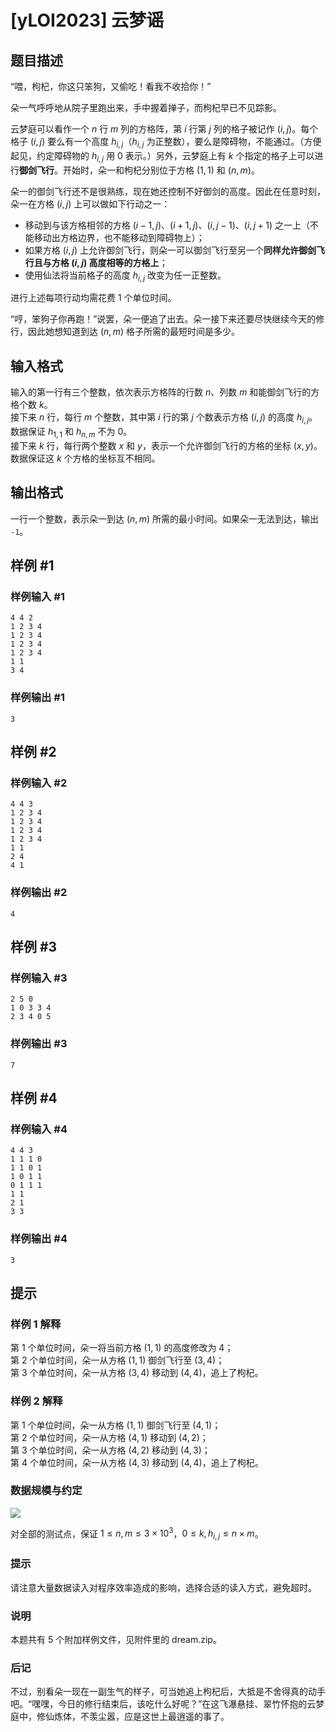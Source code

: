 # [yLOI2023] 云梦谣

## 题目描述

“喂，枸杞，你这只笨狗，又偷吃！看我不收拾你！”

朵一气呼呼地从院子里跑出来，手中握着掸子，而枸杞早已不见踪影。

云梦庭可以看作一个 $n$ 行 $m$ 列的方格阵，第 $i$ 行第 $j$ 列的格子被记作 $(i,j)$。每个格子 $(i,j)$ 要么有一个高度 $h_{i,j}$（$h_{i,j}$ 为正整数），要么是障碍物，不能通过。（方便起见，约定障碍物的 $h_{i,j}$ 用 $0$ 表示。）另外，云梦庭上有 $k$ 个指定的格子上可以进行**御剑飞行**。开始时，朵一和枸杞分别位于方格 $(1,1)$ 和 $(n,m)$。

朵一的御剑飞行还不是很熟练，现在她还控制不好御剑的高度。因此在任意时刻，朵一在方格 $(i,j)$ 上可以做如下行动之一：

- 移动到与该方格相邻的方格 $(i-1,j)$、$(i+1,j)$、$(i,j-1)$、$(i,j+1)$ 之一上（不能移动出方格边界，也不能移动到障碍物上）；
- 如果方格 $(i,j)$ 上允许御剑飞行，则朵一可以御剑飞行至另一个**同样允许御剑飞行且与方格 $(i,j)$ 高度相等的方格上**；
- 使用仙法将当前格子的高度 $h_{i,j}$ 改变为任一正整数。

进行上述每项行动均需花费 $1$ 个单位时间。

“哼，笨狗子你再跑！”说罢，朵一便追了出去。朵一接下来还要尽快继续今天的修行，因此她想知道到达 $(n,m)$ 格子所需的最短时间是多少。

## 输入格式

输入的第一行有三个整数，依次表示方格阵的行数 $n$、列数 $m$ 和能御剑飞行的方格个数 $k$。  
接下来 $n$ 行，每行 $m$ 个整数，其中第 $i$ 行的第 $j$ 个数表示方格 $(i,j)$ 的高度 $h_{i,j}$。数据保证 $h_{1,1}$ 和 $h_{n,m}$ 不为 $0$。  
接下来 $k$ 行，每行两个整数 $x$ 和 $y$，表示一个允许御剑飞行的方格的坐标 $(x, y)$。数据保证这 $k$ 个方格的坐标互不相同。

## 输出格式

一行一个整数，表示朵一到达 $(n,m)$ 所需的最小时间。如果朵一无法到达，输出 ```-1```。

## 样例 #1

### 样例输入 #1
```
4 4 2
1 2 3 4
1 2 3 4
1 2 3 4
1 2 3 4
1 1
3 4
```

### 样例输出 #1

```
3
```

## 样例 #2

### 样例输入 #2
```
4 4 3
1 2 3 4
1 2 3 4
1 2 3 4
1 2 3 4
1 1
2 4
4 1
```

### 样例输出 #2

```
4
```

## 样例 #3

### 样例输入 #3
```
2 5 0
1 0 3 3 4
2 3 4 0 5
```

### 样例输出 #3

```
7
```

## 样例 #4

### 样例输入 #4
```
4 4 3
1 1 1 0
1 1 0 1
1 0 1 1
0 1 1 1
1 1
2 1
3 3
```

### 样例输出 #4

```
3
```

## 提示

### 样例 1 解释

第 $1$ 个单位时间，朵一将当前方格 $(1,1)$ 的高度修改为 $4$；  
第 $2$ 个单位时间，朵一从方格 $(1,1)$ 御剑飞行至 $(3,4)$；  
第 $3$ 个单位时间，朵一从方格 $(3,4)$ 移动到 $(4,4)$，追上了枸杞。

### 样例 2 解释

第 $1$ 个单位时间，朵一从方格 $(1,1)$ 御剑飞行至 $(4,1)$；  
第 $2$ 个单位时间，朵一从方格 $(4,1)$ 移动到 $(4,2)$；  
第 $3$ 个单位时间，朵一从方格 $(4,2)$ 移动到 $(4,3)$；  
第 $4$ 个单位时间，朵一从方格 $(4,3)$ 移动到 $(4,4)$，追上了枸杞。

### 数据规模与约定


![](https://cdn.luogu.com.cn/upload/image_hosting/f2epmv84.png)

对全部的测试点，保证 $1 \leq n, m \leq 3 \times 10^3$，$0 \leq k,h_{i,j} \leq n \times m$。
### 提示

请注意大量数据读入对程序效率造成的影响，选择合适的读入方式，避免超时。

### 说明

本题共有 5 个附加样例文件，见附件里的 dream.zip。

### 后记

不过，别看朵一现在一副生气的样子，可当她追上枸杞后，大抵是不舍得真的动手吧。“嘿嘿，今日的修行结束后，该吃什么好呢？”在这飞瀑悬挂、翠竹怀抱的云梦庭中，修仙炼体，不羡尘嚣，应是这世上最逍遥的事了。

